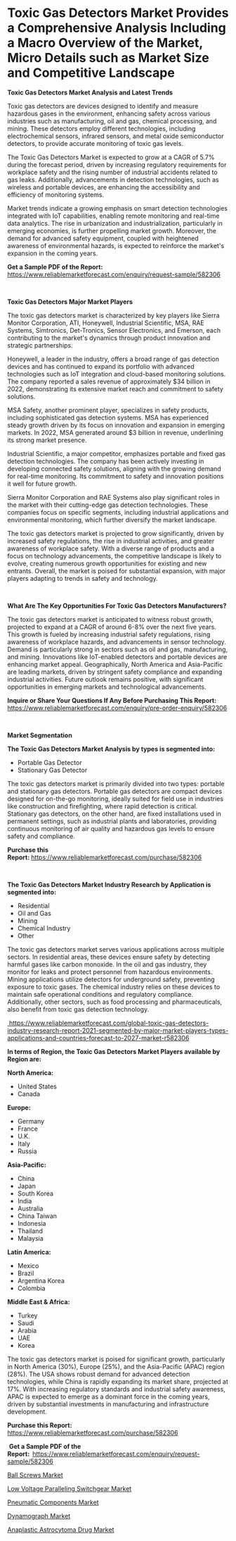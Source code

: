 <p><h1>Toxic Gas Detectors Market Provides a Comprehensive Analysis Including a Macro Overview of the Market, Micro Details such as Market Size and Competitive Landscape</h1></p><p><strong>Toxic Gas Detectors Market Analysis and Latest Trends</strong></p>
<p><p>Toxic gas detectors are devices designed to identify and measure hazardous gases in the environment, enhancing safety across various industries such as manufacturing, oil and gas, chemical processing, and mining. These detectors employ different technologies, including electrochemical sensors, infrared sensors, and metal oxide semiconductor detectors, to provide accurate monitoring of toxic gas levels.</p><p>The Toxic Gas Detectors Market is expected to grow at a CAGR of 5.7% during the forecast period, driven by increasing regulatory requirements for workplace safety and the rising number of industrial accidents related to gas leaks. Additionally, advancements in detection technologies, such as wireless and portable devices, are enhancing the accessibility and efficiency of monitoring systems.</p><p>Market trends indicate a growing emphasis on smart detection technologies integrated with IoT capabilities, enabling remote monitoring and real-time data analytics. The rise in urbanization and industrialization, particularly in emerging economies, is further propelling market growth. Moreover, the demand for advanced safety equipment, coupled with heightened awareness of environmental hazards, is expected to reinforce the market's expansion in the coming years.</p></p>
<p><strong>Get a Sample PDF of the Report:&nbsp;</strong> <a href="https://www.reliablemarketforecast.com/enquiry/request-sample/582306?utm_campaign=1398&utm_medium=2&utm_source=Github&utm_content=ia&utm_term=18102024&utm_id=toxic-gas-detectors">https://www.reliablemarketforecast.com/enquiry/request-sample/582306</a></p>
<p>&nbsp;</p>
<p><strong>Toxic Gas Detectors Major Market Players</strong></p>
<p><p>The toxic gas detectors market is characterized by key players like Sierra Monitor Corporation, ATI, Honeywell, Industrial Scientific, MSA, RAE Systems, Simtronics, Det-Tronics, Sensor Electronics, and Emerson, each contributing to the market's dynamics through product innovation and strategic partnerships. </p><p>Honeywell, a leader in the industry, offers a broad range of gas detection devices and has continued to expand its portfolio with advanced technologies such as IoT integration and cloud-based monitoring solutions. The company reported a sales revenue of approximately $34 billion in 2022, demonstrating its extensive market reach and commitment to safety solutions.</p><p>MSA Safety, another prominent player, specializes in safety products, including sophisticated gas detection systems. MSA has experienced steady growth driven by its focus on innovation and expansion in emerging markets. In 2022, MSA generated around $3 billion in revenue, underlining its strong market presence.</p><p>Industrial Scientific, a major competitor, emphasizes portable and fixed gas detection technologies. The company has been actively investing in developing connected safety solutions, aligning with the growing demand for real-time monitoring. Its commitment to safety and innovation positions it well for future growth.</p><p>Sierra Monitor Corporation and RAE Systems also play significant roles in the market with their cutting-edge gas detection technologies. These companies focus on specific segments, including industrial applications and environmental monitoring, which further diversify the market landscape.</p><p>The toxic gas detectors market is projected to grow significantly, driven by increased safety regulations, the rise in industrial activities, and greater awareness of workplace safety. With a diverse range of products and a focus on technology advancements, the competitive landscape is likely to evolve, creating numerous growth opportunities for existing and new entrants. Overall, the market is poised for substantial expansion, with major players adapting to trends in safety and technology.</p></p>
<p>&nbsp;</p>
<p><strong>What Are The Key Opportunities For Toxic Gas Detectors Manufacturers?</strong></p>
<p><p>The toxic gas detectors market is anticipated to witness robust growth, projected to expand at a CAGR of around 6-8% over the next five years. This growth is fueled by increasing industrial safety regulations, rising awareness of workplace hazards, and advancements in sensor technology. Demand is particularly strong in sectors such as oil and gas, manufacturing, and mining. Innovations like IoT-enabled detectors and portable devices are enhancing market appeal. Geographically, North America and Asia-Pacific are leading markets, driven by stringent safety compliance and expanding industrial activities. Future outlook remains positive, with significant opportunities in emerging markets and technological advancements.</p></p>
<p><strong>Inquire or Share Your Questions If Any Before Purchasing This Report:</strong> <a href="https://www.reliablemarketforecast.com/enquiry/pre-order-enquiry/582306?utm_campaign=1398&utm_medium=2&utm_source=Github&utm_content=ia&utm_term=18102024&utm_id=toxic-gas-detectors">https://www.reliablemarketforecast.com/enquiry/pre-order-enquiry/582306</a></p>
<p>&nbsp;</p>
<p><strong>Market Segmentation</strong></p>
<p><strong>The Toxic Gas Detectors Market Analysis by types is segmented into:</strong></p>
<p><ul><li>Portable Gas Detector</li><li>Stationary Gas Detector</li></ul></p>
<p><p>The toxic gas detectors market is primarily divided into two types: portable and stationary gas detectors. Portable gas detectors are compact devices designed for on-the-go monitoring, ideally suited for field use in industries like construction and firefighting, where rapid detection is critical. Stationary gas detectors, on the other hand, are fixed installations used in permanent settings, such as industrial plants and laboratories, providing continuous monitoring of air quality and hazardous gas levels to ensure safety and compliance.</p></p>
<p><strong>Purchase this Report:&nbsp;</strong><a href="https://www.reliablemarketforecast.com/purchase/582306?utm_campaign=1398&utm_medium=2&utm_source=Github&utm_content=ia&utm_term=18102024&utm_id=toxic-gas-detectors">https://www.reliablemarketforecast.com/purchase/582306</a></p>
<p>&nbsp;</p>
<p><strong>The Toxic Gas Detectors Market Industry Research by Application is segmented into:</strong></p>
<p><ul><li>Residential</li><li>Oil and Gas</li><li>Mining</li><li>Chemical Industry</li><li>Other</li></ul></p>
<p><p>The toxic gas detectors market serves various applications across multiple sectors. In residential areas, these devices ensure safety by detecting harmful gases like carbon monoxide. In the oil and gas industry, they monitor for leaks and protect personnel from hazardous environments. Mining applications utilize detectors for underground safety, preventing exposure to toxic gases. The chemical industry relies on these devices to maintain safe operational conditions and regulatory compliance. Additionally, other sectors, such as food processing and pharmaceuticals, also benefit from toxic gas detection technology.</p></p>
<p><a href="https://www.reliablemarketforecast.com/global-toxic-gas-detectors-industry-research-report-2021-segmented-by-major-market-players-types-applications-and-countries-forecast-to-2027-market-r582306?utm_campaign=1398&utm_medium=2&utm_source=Github&utm_content=ia&utm_term=18102024&utm_id=toxic-gas-detectors">&nbsp;https://www.reliablemarketforecast.com/global-toxic-gas-detectors-industry-research-report-2021-segmented-by-major-market-players-types-applications-and-countries-forecast-to-2027-market-r582306</a></p>
<p><strong>In terms of Region, the Toxic Gas Detectors Market Players available by Region are:</strong></p>
<p>
    <p> <strong> North America: </strong>
        <ul>
            <li>United States</li>
            <li>Canada</li>
        </ul>
        </p> 
    <p> <strong> Europe: </strong>
        <ul>
            <li>Germany</li>
            <li>France</li>
            <li>U.K.</li>
            <li>Italy</li>
            <li>Russia</li>
        </ul>
        </p> 
    <p> <strong> Asia-Pacific: </strong>
        <ul>
            <li>China</li>
            <li>Japan</li>
            <li>South Korea</li>
            <li>India</li>
            <li>Australia</li>
            <li>China Taiwan</li>
            <li>Indonesia</li>
            <li>Thailand</li>
            <li>Malaysia</li>
        </ul>
        </p> 
    <p> <strong> Latin America: </strong>
        <ul>
            <li>Mexico</li>
            <li>Brazil</li>
            <li>Argentina Korea</li>
            <li>Colombia</li>
        </ul>
        </p> 
    <p> <strong> Middle East & Africa: </strong>
        <ul>
            <li>Turkey</li>
            <li>Saudi</li>
            <li>Arabia</li>
            <li>UAE</li>
            <li>Korea</li>
        </ul>
    </p>
    </p>
<p><p>The toxic gas detectors market is poised for significant growth, particularly in North America (30%), Europe (25%), and the Asia-Pacific (APAC) region (28%). The USA shows robust demand for advanced detection technologies, while China is rapidly expanding its market share, projected at 17%. With increasing regulatory standards and industrial safety awareness, APAC is expected to emerge as a dominant force in the coming years, driven by substantial investments in manufacturing and infrastructure development.</p></p>
<p><strong>Purchase this Report: </strong><a href="https://www.reliablemarketforecast.com/purchase/582306?utm_campaign=1398&utm_medium=2&utm_source=Github&utm_content=ia&utm_term=18102024&utm_id=toxic-gas-detectors">https://www.reliablemarketforecast.com/purchase/582306</a></p>
<p>&nbsp;<strong>Get a Sample PDF of the Report:&nbsp;&nbsp;</strong><a href="https://www.reliablemarketforecast.com/enquiry/request-sample/582306?utm_campaign=1398&utm_medium=2&utm_source=Github&utm_content=ia&utm_term=18102024&utm_id=toxic-gas-detectors">https://www.reliablemarketforecast.com/enquiry/request-sample/582306</a></p>
<p><strong></strong></p>
<p><p><a href="https://issuu.com/reportprime-2/docs/ball-screws-market-size-2030.pptx_cd2b9c2e9d42e5?utm_campaign=1398&utm_medium=2&utm_source=Github&utm_content=ia&utm_term=18102024&utm_id=toxic-gas-detectors">Ball Screws Market</a></p><p><a href="https://www.linkedin.com/pulse/low-voltage-paralleling-switchgear-market-global-share-ranking-g6yec?utm_campaign=1398&utm_medium=2&utm_source=Github&utm_content=ia&utm_term=18102024&utm_id=toxic-gas-detectors">Low Voltage Paralleling Switchgear Market</a></p><p><a href="https://issuu.com/reportprime-2/docs/pneumatic-components-market-size-20_be8536df26c537?utm_campaign=1398&utm_medium=2&utm_source=Github&utm_content=ia&utm_term=18102024&utm_id=toxic-gas-detectors">Pneumatic Components Market</a></p><p><a href="https://www.linkedin.com/pulse/dynamograph-market-global-regional-analysis-focus-region-4s4rc?utm_campaign=1398&utm_medium=2&utm_source=Github&utm_content=ia&utm_term=18102024&utm_id=toxic-gas-detectors">Dynamograph Market</a></p><p><a href="https://github.com/fletaw9bs/Market-Research-Report-List-1/blob/main/anaplastic-astrocytoma-drug-market.md?utm_campaign=1398&utm_medium=2&utm_source=Github&utm_content=ia&utm_term=18102024&utm_id=toxic-gas-detectors">Anaplastic Astrocytoma Drug Market</a></p></p>
